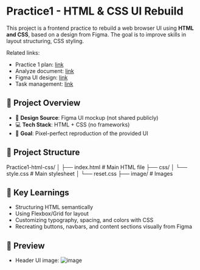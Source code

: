 
# Practice1 - HTML & CSS UI Rebuild

This project is a frontend practice to rebuild a web browser UI using **HTML and CSS**, based on a design from Figma. The goal is to improve skills in layout structuring, CSS styling.

Related links:

- Practice 1 plan: [link](https://docs.google.com/document/d/1cKzNT5TnLhaKU1pSgWnpUj0zf7IM_zg2lTzc_LNLXco/edit?tab=t.5gprxxcpgfwk)
- Analyze document: [link](https://docs.google.com/document/d/1cKzNT5TnLhaKU1pSgWnpUj0zf7IM_zg2lTzc_LNLXco/edit?tab=t.gcp6co8y3cq4)
- Figma UI design: [link](https://www.figma.com/design/YEAoU3aYSzBMD94MmL00bmY7/dreamshare-website-template-areto?node-id=0-2&t=BMzzTgAEfuYN8KTm-0)
- Task management: [link](https://trello.com/b/pptVWDIg/internshiphtml-css-practice1)

## 🚀 Project Overview

- 🎨 **Design Source**: Figma UI mockup (not shared publicly)
- 💻 **Tech Stack**: HTML + CSS (no frameworks)
- 🎯 **Goal**: Pixel-perfect reproduction of the provided UI

## 📁 Project Structure

Practice1-html-css/ │ 
├── index.html # Main HTML file 
├── css/ 
│ └── style.css # Main stylesheet 
│ └── reset.css 
├── image/ # Images

## 🧠 Key Learnings

- Structuring HTML semantically
- Using Flexbox/Grid for layout
- Customizing typography, spacing, and colors with CSS
- Recreating buttons, navbars, and content sections visually from Figma

## 📸 Preview

- Header UI image:
![image](https://github.com/user-attachments/assets/425e0a29-1a85-4bc5-a289-5101148110c0)
